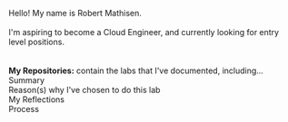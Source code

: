 Hello! My name is Robert Mathisen. \
\
I'm aspiring to become a Cloud Engineer, and currently looking for entry level positions. <br/>
\
\
**My Repositories:** contain the labs that I've documented, including... \
Summary \
Reason(s) why I've chosen to do this lab \
My Reflections \
Process

